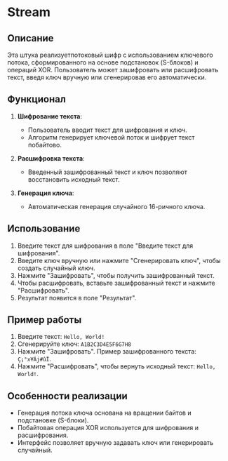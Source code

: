 # Stream

## Описание

Эта штука реализуетпотоковый шифр с использованием ключевого потока, сформированного на основе подстановок (S-блоков) и операций XOR. Пользователь может зашифровать или расшифровать текст, введя ключ вручную или сгенерировав его автоматически.

## Функционал

1. **Шифрование текста**:
   - Пользователь вводит текст для шифрования и ключ.
   - Алгоритм генерирует ключевой поток и шифрует текст побайтово.

2. **Расшифровка текста**:
   - Введенный зашифрованный текст и ключ позволяют восстановить исходный текст.

3. **Генерация ключа**:
   - Автоматическая генерация случайного 16-ричного ключа.

## Использование

1. Введите текст для шифрования в поле "Введите текст для шифрования".
2. Введите ключ вручную или нажмите "Сгенерировать ключ", чтобы создать случайный ключ.
3. Нажмите "Зашифровать", чтобы получить зашифрованный текст.
4. Чтобы расшифровать, вставьте зашифрованный текст и нажмите "Расшифровать".
5. Результат появится в поле "Результат".

## Пример работы

1. Введите текст: `Hello, World!`
2. Сгенерируйте ключ: `A1B2C3D4E5F6G7H8`
3. Нажмите "Зашифровать". Пример зашифрованного текста: `Ç¡°x¥Áj#ûÏ`.
4. Нажмите "Расшифровать", чтобы вернуть исходный текст: `Hello, World!`.

## Особенности реализации

- Генерация потока ключа основана на вращении байтов и подстановке (S-блоки).
- Побайтовая операция XOR используется для шифрования и расшифрования.
- Интерфейс позволяет вручную задавать ключ или генерировать случайный.
